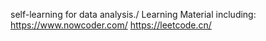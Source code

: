 self-learning for data analysis./
Learning Material including:
https://www.nowcoder.com/
https://leetcode.cn/
